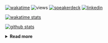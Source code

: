 [![wakatime](https://wakatime.com/badge/user/ddf27f94-292a-4343-b7eb-1143a4c6cf87.svg)](https://wakatime.com/@ddf27f94-292a-4343-b7eb-1143a4c6cf87)
![views](https://komarev.com/ghpvc/?username=chck&color=blueviolet)
[![speakerdeck](https://img.shields.io/badge/Speaker_Deck-chck-8a2be2?style=flat-square&logo=speaker-deck)](https://speakerdeck.com/chck)
[![linkedin](https://img.shields.io/badge/LinkedIn-chck-8a2be2?style=flat-square&logo=linkedin)](https://www.linkedin.com/in/chck/)

[![wakatime stats](https://github-readme-stats-nine-umber-51.vercel.app/api/wakatime?username=chck&layout=compact&count_private=true&hide_title=true&hide=Other&theme=buefy&langs_count=14)](https://wakatime.com/@chck?rank=me)

[![github stats](https://github-readme-stats-nine-umber-51.vercel.app/api?username=chck&count_private=true&show_icons=true&hide_title=true&theme=buefy)](https://github.com/anuraghazra/github-readme-stats)

<details>
  <summary><b>Read more</b></summary>
  <br>

  <!--START_SECTION:waka-->
**🐱 My GitHub Data** 

> 📦 132.8 kB Used in GitHub's Storage 
 > 
> 🏆 656 Contributions in the Year 2025
 > 
> 💼 Opted to Hire
 > 
> 📜 133 Public Repositories 
 > 
> 🔑 24 Private Repositories 
 > 
**I'm a Night 🦉** 

```text
🌞 Morning                1463 commits        ████░░░░░░░░░░░░░░░░░░░░░   17.97 % 
🌆 Daytime                2367 commits        ███████░░░░░░░░░░░░░░░░░░   29.08 % 
🌃 Evening                2260 commits        ███████░░░░░░░░░░░░░░░░░░   27.76 % 
🌙 Night                  2051 commits        ██████░░░░░░░░░░░░░░░░░░░   25.19 % 
```
📅 **I'm Most Productive on Thursday** 

```text
Monday                   1465 commits        ████░░░░░░░░░░░░░░░░░░░░░   18.00 % 
Tuesday                  1329 commits        ████░░░░░░░░░░░░░░░░░░░░░   16.32 % 
Wednesday                1507 commits        █████░░░░░░░░░░░░░░░░░░░░   18.51 % 
Thursday                 1768 commits        █████░░░░░░░░░░░░░░░░░░░░   21.72 % 
Friday                   833 commits         ███░░░░░░░░░░░░░░░░░░░░░░   10.23 % 
Saturday                 522 commits         ██░░░░░░░░░░░░░░░░░░░░░░░   06.41 % 
Sunday                   717 commits         ██░░░░░░░░░░░░░░░░░░░░░░░   08.81 % 
```


📊 **This Week I Spent My Time On** 

```text
💬 Programming Languages: 
Other                    12 hrs 29 mins      ███████████████████░░░░░░   74.22 % 
Ruby                     1 hr 51 mins        ███░░░░░░░░░░░░░░░░░░░░░░   11.00 % 
Rust                     1 hr 22 mins        ██░░░░░░░░░░░░░░░░░░░░░░░   08.20 % 
Markdown                 24 mins             █░░░░░░░░░░░░░░░░░░░░░░░░   02.44 % 
Bash                     18 mins             ░░░░░░░░░░░░░░░░░░░░░░░░░   01.79 % 

🔥 Editors: 
Chrome                   15 hrs 35 mins      ███████████████████████░░   92.70 % 
RustRover                45 mins             █░░░░░░░░░░░░░░░░░░░░░░░░   04.49 % 
Zed                      22 mins             █░░░░░░░░░░░░░░░░░░░░░░░░   02.21 % 
Neovim                   5 mins              ░░░░░░░░░░░░░░░░░░░░░░░░░   00.51 % 
Obsidian                 0 secs              ░░░░░░░░░░░░░░░░░░░░░░░░░   00.08 % 
```

**I Mostly Code in Python** 

```text
Python                   47 repos            ████████░░░░░░░░░░░░░░░░░   33.57 % 
Jupyter Notebook         19 repos            ███░░░░░░░░░░░░░░░░░░░░░░   13.57 % 
Ruby                     11 repos            ██░░░░░░░░░░░░░░░░░░░░░░░   07.86 % 
HCL                      6 repos             █░░░░░░░░░░░░░░░░░░░░░░░░   04.29 % 
TypeScript               6 repos             █░░░░░░░░░░░░░░░░░░░░░░░░   04.29 % 
```



**Timeline**

![Lines of Code chart](https://raw.githubusercontent.com/chck/chck/main/assets/bar_graph.png)


 Last Updated on 2025-08-17 02:29 UTC
<!--END_SECTION:waka-->
</details>

